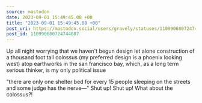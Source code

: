 ```yaml
---
source: mastodon
date: 2023-09-01 15:49:45.08 +00
title: "2023-09-01 15:49:45.08 +00"
post_uri: https://mastodon.social/users/gravely/statuses/110990680724744087
post_id: 110990680724744087
---
```

Up all night worrying that we haven't begun design let alone construction of a thousand foot tall colossus (my preferred design is a phoenix looking west) atop earthworks in the san francisco bay, which, as a long term serious thinker, is my only political issue

"there are only one shelter bed for every 15 people sleeping on the streets and some judge has the nerve—" Shut up! Shut up! What about the colossus?!


